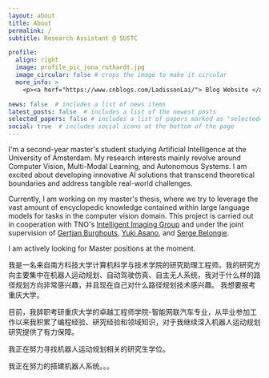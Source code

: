 ```yaml
---
layout: about
title: About
permalink: /
subtitle: Research Assistant @ SUSTC

profile:
  align: right
  image: profile_pic_jona_ruthardt.jpg
  image_circular: false # crops the image to make it circular
  more_info: >
    <p><a herf="https://www.cnblogs.com/LadissonLai/"> Blog Website </a></p>

news: false  # includes a list of news items
latest_posts: false  # includes a list of the newest posts
selected_papers: false # includes a list of papers marked as "selected={true}"
social: true  # includes social icons at the bottom of the page
---
```


I'm a second-year master's student studying Artificial Intelligence at the University of Amsterdam. My research interests mainly revolve around Computer Vision, Multi-Modal Learning, and Autonomous Systems. I am excited about developing innovative AI solutions that transcend theoretical boundaries and address tangible real-world challenges. 

Currently, I am working on my master's thesis, where we try to leverage the vast amount of encyclopedic knowledge contained within large language models for tasks in the computer vision domain. This project is carried out in cooperation with TNO's [Intelligent Imaging Group](https://www.tno.nl/en/about-tno/organisation/units/defence-safety-security/intelligent-imaging/) and under the joint supervision of [Gertjan Burghouts](https://gertjanburghouts.github.io/), [Yuki Asano](https://yukimasano.github.io/), and [Serge Belongie](https://sergebelongie.github.io).

I am actively looking for Master positions at the moment. 

我是一名来自南方科技大学计算机科学与技术学院的研究助理工程师。我的研究方向主要集中在机器人运动规划、自动驾驶仿真、自主无人系统，我对于什么样的路径规划方向非常感兴趣，并且现在自己对什么路径规划技术感兴趣。
我想要报考重庆大学。

目前，我辞职考研重庆大学的卓越工程师学院-智能网联汽车专业，从毕业参加工作以来我积累了编程经验、研究经验和领域知识，对于我继续深入机器人运动规划研究提供了有力保障。

我正在努力寻找机器人运动规划相关的研究生学位。

我正在努力的搭建机器人系统。。。

